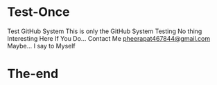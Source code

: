 # Test-Once
Test GitHub System
This is only the GitHub System Testing
No thing Interesting Here If You Do...
Contact Me pheerapat467844@gmail.com
Maybe... I say to Myself
# The-end
